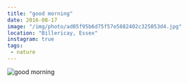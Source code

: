 ```yaml
---
title: "good morning"
date: 2016-08-17
image: "/img/photo/ad05f95b6d75f57e5882402c325053d4.jpg"
location: "Billericay, Essex"
instagram: true
tags:
 - nature
---
```


![good morning](/img/photo/ad05f95b6d75f57e5882402c325053d4.jpg)
